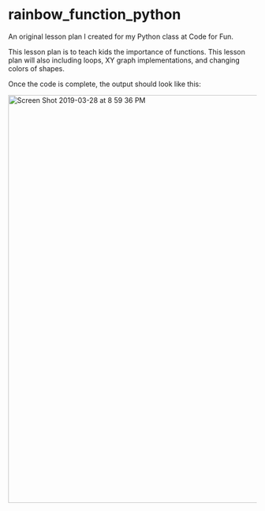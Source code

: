 # rainbow_function_python
An original lesson plan I created for my Python class at Code for Fun. 

This lesson plan is to teach kids the importance of functions. This lesson plan will also including loops, XY graph implementations, and changing colors of shapes. 

Once the code is complete, the output should look like this:

<img width="825" alt="Screen Shot 2019-03-28 at 8 59 36 PM" src="https://user-images.githubusercontent.com/16840579/55208709-73240800-519c-11e9-8f06-b0283eb2756a.png">

